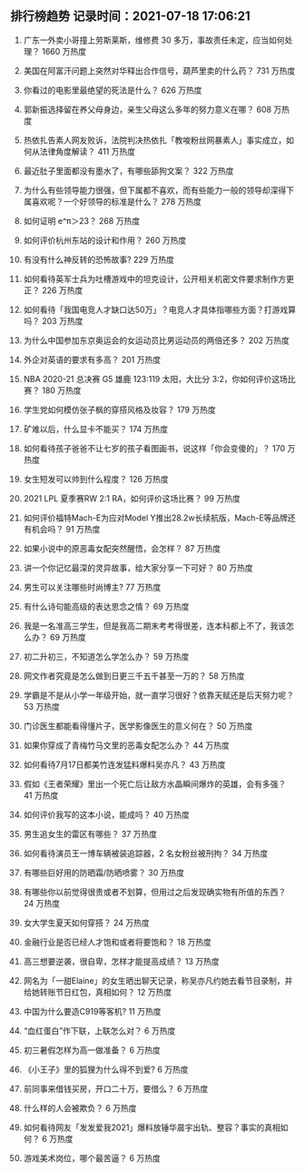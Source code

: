 
## 排行榜趋势 记录时间：2021-07-18 17:06:21
  
  1. 广东一外卖小哥撞上劳斯莱斯，维修费 30 多万，事故责任未定，应当如何处理？ 1660 万热度
    
  2. 美国在阿富汗问题上突然对华释出合作信号，葫芦里卖的什么药？ 731 万热度
    
  3. 你看过的电影里最绝望的死法是什么？ 626 万热度
    
  4. 郭新振选择留在养父母身边，亲生父母这么多年的努力意义在哪？ 608 万热度
    
  5. 热依扎告素人网友败诉，法院判决热依扎「教唆粉丝网暴素人」事实成立，如何从法律角度解读？ 411 万热度
    
  6. 最近肚子里面都没有墨水了，有哪些舔狗文案？ 322 万热度
    
  7. 为什么有些领导能力很强，但下属都不喜欢，而有些能力一般的领导却深得下属喜欢呢？一个好领导的标准是什么？ 278 万热度
    
  8. 如何证明 e^π＞23？ 268 万热度
    
  9. 如何评价杭州东站的设计和作用？ 260 万热度
    
  10. 有没有什么神反转的恐怖故事? 229 万热度
    
  11. 如何看待英军士兵为吐槽游戏中的坦克设计，公开相关机密文件要求制作方更正？ 226 万热度
    
  12. 如何看待「我国电竞人才缺口达50万」？电竞人才具体指哪些方面？打游戏算吗？ 203 万热度
    
  13. 为什么中国参加东京奥运会的女运动员比男运动员的两倍还多？ 202 万热度
    
  14. 外企对英语的要求有多高？ 201 万热度
    
  15. NBA 2020-21 总决赛 G5 雄鹿 123:119 太阳，大比分 3:2，你如何评价这场比赛？ 180 万热度
    
  16. 学生党如何模仿张子枫的穿搭风格及妆容？ 179 万热度
    
  17. 矿难以后，什么显卡不能买？ 174 万热度
    
  18. 如何看待孩子爸爸不让七岁的孩子看图画书，说这样「你会变傻的」？ 170 万热度
    
  19. 女生短发可以帅到什么程度？ 126 万热度
    
  20. 2021 LPL 夏季赛RW 2:1 RA，如何评价这场比赛？ 99 万热度
    
  21. 如何评价福特Mach-E为应对Model Y推出28.2w长续航版，Mach-E等品牌还有机会吗？ 91 万热度
    
  22. 如果小说中的原恶毒女配突然醒悟，会怎样？ 87 万热度
    
  23. 讲一个你记忆最深的灵异故事，给大家分享一下可好？ 80 万热度
    
  24. 男生可以关注哪些时尚博主? 77 万热度
    
  25. 有什么诗句能高级的表达思念之情？ 69 万热度
    
  26. 我是一名准高三学生，但是我高二期末考考得很差，连本科都上不了，我该怎么办？ 69 万热度
    
  27. 初二升初三，不知道怎么学怎么办？ 59 万热度
    
  28. 网文作者究竟是怎么做到日更三千五千甚至一万的？ 58 万热度
    
  29. 学霸是不是从小学一年级开始，就一直学习很好？依靠天赋还是后天努力呢？ 53 万热度
    
  30. 门诊医生都能看得懂片子，医学影像医生的意义何在？ 50 万热度
    
  31. 如果你穿成了青梅竹马文里的恶毒女配怎么办？ 44 万热度
    
  32. 如何看待7月17日都美竹连发猛料爆料吴亦凡？ 43 万热度
    
  33. 假如《王者荣耀》里出一个死亡后让敌方水晶瞬间爆炸的英雄，会有多强？ 41 万热度
    
  34. 如何评价我写的这本小说，能成吗？ 40 万热度
    
  35. 男生追女生的雷区有哪些？ 37 万热度
    
  36. 如何看待演员王一博车辆被装追踪器，2 名女粉丝被刑拘？ 34 万热度
    
  37. 有哪些巨好用的防晒霜/防晒喷雾？ 30 万热度
    
  38. 有哪些你以前觉得很贵或者不划算，但用过之后发现确实物有所值的东西？ 24 万热度
    
  39. 女大学生夏天如何穿搭？ 24 万热度
    
  40. 金融行业是否已经人才饱和或者将要饱和？ 18 万热度
    
  41. 高三想要逆袭，很自卑，怎样才能提高成绩？ 13 万热度
    
  42. 网名为「一甜Elaine」的女生晒出聊天记录，称吴亦凡约她去看节目录制，并给她转账节日红包，真相如何？ 12 万热度
    
  43. 中国为什么要造C919等客机? 11 万热度
    
  44. “血红蛋白”作下联，上联怎么对？ 6 万热度
    
  45. 初三暑假怎样为高一做准备？ 6 万热度
    
  46. 《小王子》里的狐狸为什么得不到爱? 6 万热度
    
  47. 前同事来借钱买房，开口二十万，要借么？ 6 万热度
    
  48. 什么样的人会被欺负？ 6 万热度
    
  49. 如何看待网友「发发爱我2021」爆料放锤华晨宇出轨、整容？事实的真相如何？ 6 万热度
    
  50. 游戏美术岗位，哪个最苦逼？ 6 万热度
    